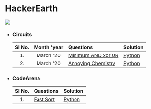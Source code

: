 # HackerEarth
![](../images/he_logo.png)

- ### **Circuits**

    | Sl No.| Month 'year | Questions | Solution |
    | :---: | :---: | :--- | :--- |
    | 1. | March '20 | [Minimum AND xor OR](https://www.hackerearth.com/challenges/competitive/march-circuits-20/algorithm/minimum-and-xor-or-6a05bbd4/) | [Python](https://github.com/ramanaditya/data-structure-and-algorithms/blob/main/hackerearth/circuits/minimum-and-xor-or-6a05bbd4.py) |
    | 2. | March '20 | [Annoying Chemistry](https://www.hackerearth.com/challenges/competitive/march-circuits-20/algorithm/annoying-chemistry-f5fb9556/) | [Python](https://github.com/ramanaditya/data-structure-and-algorithms/blob/main/hackerearth/circuits/annoying-chemistry-f5fb9556.py) |

- ### **CodeArena**
    
    | Sl No. | Questions | Solution |
    | :---: | :--- | :--- |
    | 1. | [Fast Sort](https://www.hackerearth.com/practice/algorithms/greedy/basics-of-greedy-algorithms/practice-problems/algorithm/fast-sort-1/) | [Python](https://github.com/ramanaditya/data-structure-and-algorithms/blob/main/hackerearth/codearena/fast-sort-1.py) |
    
